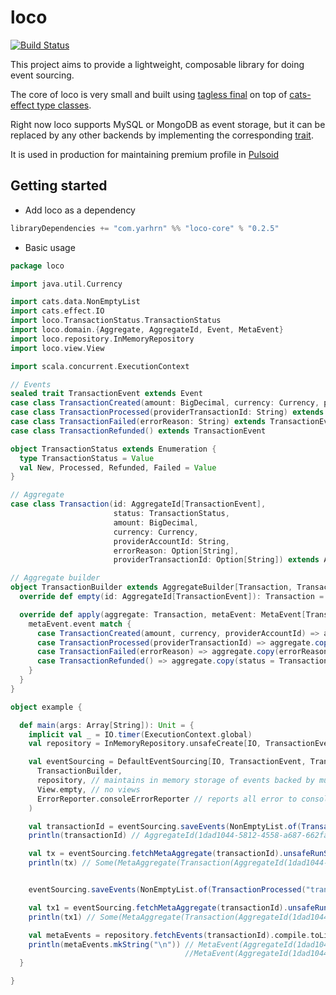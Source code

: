 # loco 
[![Build Status](https://travis-ci.org/yarhrn/loco.svg?branch=master)](https://travis-ci.org/yarhrn/loco)

This project aims to provide a lightweight, composable library for doing event sourcing. 

The core of loco is very small and built using [tagless final](https://www.youtube.com/watch?v=8sgAUIB8JOY) on top of [cats-effect type classes](https://typelevel.org/cats-effect/typeclasses/).

Right now loco supports MySQL or MongoDB as event storage, but it can be replaced by any other backends by implementing the corresponding [trait](https://github.com/yarhrn/loco/blob/master/core/src/main/scala/loco/repository/EventsRepository.scala).

It is used in production for maintaining premium profile in [Pulsoid](https://pulsoid.net)

## Getting started

- Add loco as a dependency 
```scala
libraryDependencies += "com.yarhrn" %% "loco-core" % "0.2.5"
```
- Basic usage
```scala
package loco

import java.util.Currency

import cats.data.NonEmptyList
import cats.effect.IO
import loco.TransactionStatus.TransactionStatus
import loco.domain.{Aggregate, AggregateId, Event, MetaEvent}
import loco.repository.InMemoryRepository
import loco.view.View

import scala.concurrent.ExecutionContext

// Events
sealed trait TransactionEvent extends Event
case class TransactionCreated(amount: BigDecimal, currency: Currency, providerAccountId: String) extends TransactionEvent
case class TransactionProcessed(providerTransactionId: String) extends TransactionEvent
case class TransactionFailed(errorReason: String) extends TransactionEvent
case class TransactionRefunded() extends TransactionEvent

object TransactionStatus extends Enumeration {
  type TransactionStatus = Value
  val New, Processed, Refunded, Failed = Value
}

// Aggregate
case class Transaction(id: AggregateId[TransactionEvent],
                       status: TransactionStatus,
                       amount: BigDecimal,
                       currency: Currency,
                       providerAccountId: String,
                       errorReason: Option[String],
                       providerTransactionId: Option[String]) extends Aggregate[TransactionEvent]

// Aggregate builder
object TransactionBuilder extends AggregateBuilder[Transaction, TransactionEvent] {
  override def empty(id: AggregateId[TransactionEvent]): Transaction = Transaction(id, null, null, null, null, None, None)

  override def apply(aggregate: Transaction, metaEvent: MetaEvent[TransactionEvent]): Transaction = {
    metaEvent.event match {
      case TransactionCreated(amount, currency, providerAccountId) => aggregate.copy(amount = amount, currency = currency, providerAccountId = providerAccountId, status = TransactionStatus.New)
      case TransactionProcessed(providerTransactionId) => aggregate.copy(providerTransactionId = Some(providerTransactionId), status = TransactionStatus.Processed)
      case TransactionFailed(errorReason) => aggregate.copy(errorReason = Some(errorReason), status = TransactionStatus.Failed)
      case TransactionRefunded() => aggregate.copy(status = TransactionStatus.Refunded)
    }
  }
}

object example {

  def main(args: Array[String]): Unit = {
    implicit val _ = IO.timer(ExecutionContext.global)
    val repository = InMemoryRepository.unsafeCreate[IO, TransactionEvent]

    val eventSourcing = DefaultEventSourcing[IO, TransactionEvent, Transaction](
      TransactionBuilder,
      repository, // maintains in memory storage of events backed by mutable reference to map
      View.empty, // no views
      ErrorReporter.consoleErrorReporter // reports all error to console
    )

    val transactionId = eventSourcing.saveEvents(NonEmptyList.of(TransactionCreated(5.5, Currency.getInstance("USD"), "profile-id"))).unsafeRunSync()
    println(transactionId) // AggregateId(1dad1044-5812-4558-a687-662fafb5d5fe)

    val tx = eventSourcing.fetchMetaAggregate(transactionId).unsafeRunSync()
    println(tx) // Some(MetaAggregate(Transaction(AggregateId(1dad1044-5812-4558-a687-662fafb5d5fe),New,5.5,USD,profile-id,None,None),AggregateVersion(1)))


    eventSourcing.saveEvents(NonEmptyList.of(TransactionProcessed("transaction-id")), transactionId, tx.get.version).unsafeRunSync()

    val tx1 = eventSourcing.fetchMetaAggregate(transactionId).unsafeRunSync()
    println(tx1) // Some(MetaAggregate(Transaction(AggregateId(1dad1044-5812-4558-a687-662fafb5d5fe),Processed,5.5,USD,profile-id,None,Some(transaction-id)),AggregateVersion(2)))

    val metaEvents = repository.fetchEvents(transactionId).compile.toList.unsafeRunSync()
    println(metaEvents.mkString("\n")) // MetaEvent(AggregateId(1dad1044-5812-4558-a687-662fafb5d5fe),TransactionCreated(5.5,USD,profile-id),2019-04-16T10:45:11.787Z,AggregateVersion(1))
                                       //MetaEvent(AggregateId(1dad1044-5812-4558-a687-662fafb5d5fe),TransactionProcessed(transaction-id),2019-04-16T10:45:12.011Z,AggregateVersion(2))
  }

}

```
